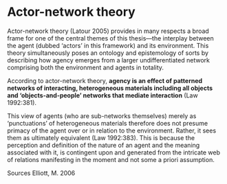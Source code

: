 # Actor-network theory
Actor-network theory (Latour 2005) provides in many respects a broad frame for one of
the central themes of this thesis—the interplay between the agent (dubbed ‘actors’ in
this framework) and its environment. This theory simultaneously poses an ontology and
epistemology of sorts by describing how agency emerges from a larger undifferentiated
network comprising both the environment and agents in totality.

According to actor-network theory, **agency is an effect of patterned networks of interacting, heterogeneous materials including all objects and ‘objects-and-people’ networks that mediate
interaction** (Law 1992:381).

This view of agents (who are sub-networks themselves) merely as ‘punctuations’ of
heterogeneous materials therefore does not presume primacy of the agent over or in relation to the environment. Rather, it sees them as ultimately equivalent (Law 1992:383). This is because the perception and definition of the nature of an agent and the meaning associated with it, is contingent upon and generated from the intricate web of relations manifesting in the moment and not some a priori assumption.

Sources
Elliott, M. 2006